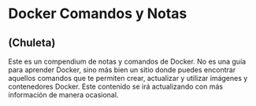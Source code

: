 # Docker Comandos y Notas

## (Chuleta)
Este es un compendium de notas y comandos de Docker. No es una guía para aprender Docker, sino más bien un sitio donde puedes encontrar aquellos comandos que te permiten crear, actualizar y utilizar imágenes y contenedores Docker. Este contenido se irá actualizando con más información de manera ocasional.
